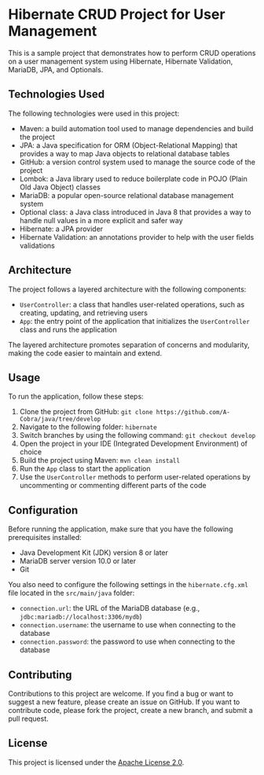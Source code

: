 # Hibernate CRUD Project for User Management

This is a sample project that demonstrates how to perform CRUD operations on a user management system using Hibernate, Hibernate Validation, MariaDB, JPA, and Optionals.

## Technologies Used

The following technologies were used in this project:

- Maven: a build automation tool used to manage dependencies and build the project
- JPA: a Java specification for ORM (Object-Relational Mapping) that provides a way to map Java objects to relational database tables
- GitHub: a version control system used to manage the source code of the project
- Lombok: a Java library used to reduce boilerplate code in POJO (Plain Old Java Object) classes
- MariaDB: a popular open-source relational database management system
- Optional class: a Java class introduced in Java 8 that provides a way to handle null values in a more explicit and safer way
- Hibernate: a JPA provider
- Hibernate Validation: an annotations provider to help with the user fields validations

## Architecture

The project follows a layered architecture with the following components:

- `UserController`: a class that handles user-related operations, such as creating, updating, and retrieving users
- `App`: the entry point of the application that initializes the `UserController` class and runs the application

The layered architecture promotes separation of concerns and modularity, making the code easier to maintain and extend.

## Usage

To run the application, follow these steps:

1. Clone the project from GitHub: `git clone https://github.com/A-Cobra/java/tree/develop`
2. Navigate to the following folder: `hibernate`
3. Switch branches by using the following command: `git checkout develop`
4. Open the project in your IDE (Integrated Development Environment) of choice
5. Build the project using Maven: `mvn clean install`
6. Run the `App` class to start the application
7. Use the `UserController` methods to perform user-related operations by uncommenting or commenting different parts of the code

## Configuration

Before running the application, make sure that you have the following prerequisites installed:

- Java Development Kit (JDK) version 8 or later
- MariaDB server version 10.0 or later
- Git

You also need to configure the following settings in the `hibernate.cfg.xml` file located in the `src/main/java` folder:

- `connection.url`: the URL of the MariaDB database (e.g., `jdbc:mariadb://localhost:3306/mydb`)
- `connection.username`: the username to use when connecting to the database
- `connection.password`: the password to use when connecting to the database

## Contributing

Contributions to this project are welcome. If you find a bug or want to suggest a new feature, please create an issue on GitHub. If you want to contribute code, please fork the project, create a new branch, and submit a pull request.

## License

This project is licensed under the [Apache License 2.0](../LICENSE).
